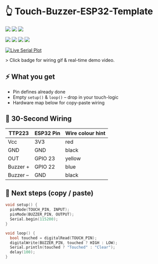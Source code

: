 # 👆 Touch-Buzzer-ESP32-Template

![](https://img.shields.io/badge/ESP32-DevKit-C00E4?style=flat-square&logo=espressif&logoColor=white)
![](https://img.shields.io/badge/Code-25_Lines-00ff00?style=flat-square)
![](https://img.shields.io/badge/License-MIT-97CA00?style=flat-square&logo=opensourceinitiative)


![](https://img.shields.io/badge/Arduino-IDE-blue?style=for-the-badge&logo=arduino)
![](https://img.shields.io/badge/ESP32-Compatible-ff0000?style=for-the-badge&logo=espressif)
![](https://img.shields.io/badge/License-MIT-green?style=for-the-badge)
![](https://img.shields.io/badge/Code-20_Lines-00ff00?style=for-the-badge)

[![Live Serial Plot](https://img.shields.io/badge/Serial-Monitor-Live-ff6600?style=flat-square&logo=serial)](https://github.com/muzahidulislamabir66731011/Touch-Buzzer-ESP32/tree/main/)

&gt; Click badge for wiring gif & real-time demo video.

## ⚡ What you get
- Pin defines already done  
- Empty `setup()` & `loop()` – drop in your touch-logic  
- Hardware map below for copy-paste wiring  

## 🔌 30-Second Wiring
| TTP223 | ESP32 Pin | Wire colour hint |
|--------|-----------|------------------|
| Vcc    | 3V3       | red              |
| GND    | GND       | black            |
| OUT    | GPIO 23   | yellow           |
| Buzzer +| GPIO 22  | blue             |
| Buzzer –| GND      | black            |

## 🚀 Next steps (copy / paste)
```cpp
void setup() {
  pinMode(TOUCH_PIN, INPUT);
  pinMode(BUZZER_PIN, OUTPUT);
  Serial.begin(115200);
}

void loop() {
  bool touched = digitalRead(TOUCH_PIN);
  digitalWrite(BUZZER_PIN, touched ? HIGH : LOW);
  Serial.println(touched ? "Touched" : "Clear");
  delay(100);
}
